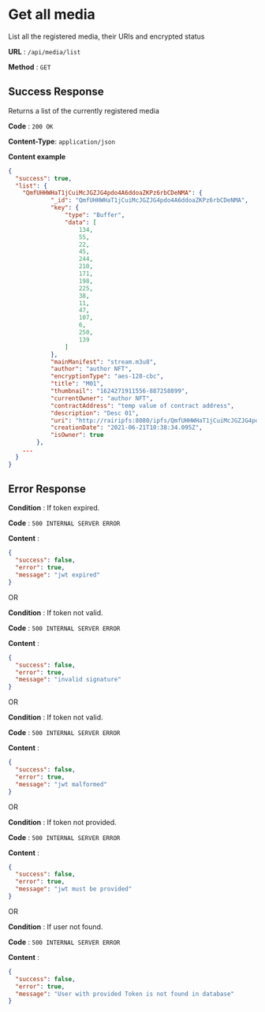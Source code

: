 # Get all media

List all the registered media, their URIs and encrypted status

**URL** : `/api/media/list`

**Method** : `GET`

## Success Response

Returns a list of the currently registered media

**Code** : `200 OK`

**Content-Type**: `application/json`

**Content example**

```json
{
  "success": true,
  "list": {
    "QmfUHHWHaT1jCuiMcJGZJG4pdo4A6ddoaZKPz6rbCDeNMA": {
            "_id": "QmfUHHWHaT1jCuiMcJGZJG4pdo4A6ddoaZKPz6rbCDeNMA",
            "key": {
                "type": "Buffer",
                "data": [
                    134,
                    55,
                    22,
                    45,
                    244,
                    210,
                    171,
                    198,
                    225,
                    38,
                    11,
                    47,
                    107,
                    6,
                    250,
                    139
                ]
            },
            "mainManifest": "stream.m3u8",
            "author": "author NFT",
            "encryptionType": "aes-128-cbc",
            "title": "M01",
            "thumbnail": "1624271911556-887258899",
            "currentOwner": "author NFT",
            "contractAddress": "temp value of contract address",
            "description": "Desc 01",
            "uri": "http://rairipfs:8080/ipfs/QmfUHHWHaT1jCuiMcJGZJG4pdo4A6ddoaZKPz6rbCDeNMA",
            "creationDate": "2021-06-21T10:38:34.095Z",
            "isOwner": true
        },
    ...
  }
}
```

## Error Response

**Condition** : If token expired.

**Code** : `500 INTERNAL SERVER ERROR`

**Content** :

```json
{
  "success": false,
  "error": true,
  "message": "jwt expired"
}
```

OR

**Condition** : If token not valid.

**Code** : `500 INTERNAL SERVER ERROR`

**Content** :

```json
{
  "success": false,
  "error": true,
  "message": "invalid signature"
}
```

OR

**Condition** : If token not valid.

**Code** : `500 INTERNAL SERVER ERROR`

**Content** :

```json
{
  "success": false,
  "error": true,
  "message": "jwt malformed"
}
```

OR

**Condition** : If token not provided.

**Code** : `500 INTERNAL SERVER ERROR`

**Content** :

```json
{
  "success": false,
  "error": true,
  "message": "jwt must be provided"
}
```

OR

**Condition** : If user not found.

**Code** : `500 INTERNAL SERVER ERROR`

**Content** :

```json
{
  "success": false,
  "error": true,
  "message": "User with provided Token is not found in database"
}
```
